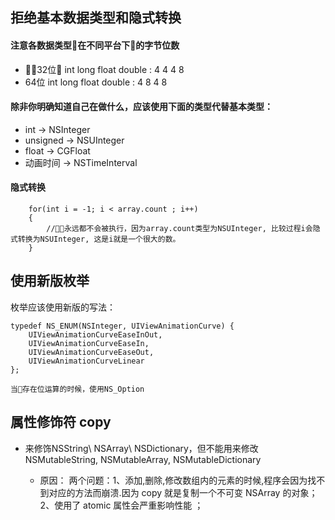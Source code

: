 
##  拒绝基本数据类型和隐式转换
#### 注意各数据类型在不同平台下的字节位数
- 32位
    int long float double : 4 4 4 8
- 64位
    int long float double : 4 8 4 8

#### 除非你明确知道自己在做什么，应该使用下面的类型代替基本类型：
- int -> NSInteger
- unsigned -> NSUInteger
- float -> CGFloat
- 动画时间 -> NSTimeInterval

#### 隐式转换
        for(int i = -1; i < array.count ; i++)
        {
            //永远都不会被执行，因为array.count类型为NSUInteger, 比较过程i会隐式转换为NSUInteger, 这是i就是一个很大的数。
        }


## 使用新版枚举
枚举应该使用新版的写法：
```
typedef NS_ENUM(NSInteger, UIViewAnimationCurve) {
    UIViewAnimationCurveEaseInOut,
    UIViewAnimationCurveEaseIn,
    UIViewAnimationCurveEaseOut,
    UIViewAnimationCurveLinear
};

当存在位运算的时候，使用NS_Option

```

## 属性修饰符 copy
- 来修饰NSString\ NSArray\ NSDictionary，但不能用来修改NSMutableString, NSMutableArray, NSMutableDictionary

    - 原因： 两个问题：1、添加,删除,修改数组内的元素的时候,程序会因为找不到对应的方法而崩溃.因为 copy 就是复制一个不可变 NSArray 的对象；2、使用了 atomic 属性会严重影响性能 ； 